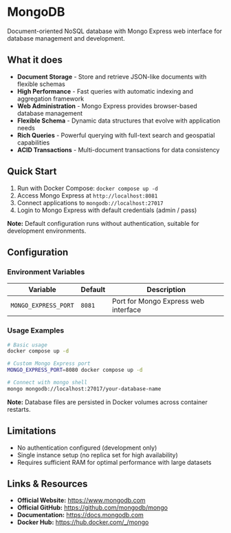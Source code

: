 # MongoDB

Document-oriented NoSQL database with Mongo Express web interface for database management and development.

## What it does

- **Document Storage** - Store and retrieve JSON-like documents with flexible schemas
- **High Performance** - Fast queries with automatic indexing and aggregation framework
- **Web Administration** - Mongo Express provides browser-based database management
- **Flexible Schema** - Dynamic data structures that evolve with application needs
- **Rich Queries** - Powerful querying with full-text search and geospatial capabilities
- **ACID Transactions** - Multi-document transactions for data consistency

## Quick Start

1. Run with Docker Compose: `docker compose up -d`
2. Access Mongo Express at `http://localhost:8081`
3. Connect applications to `mongodb://localhost:27017`
4. Login to Mongo Express with default credentials (admin / pass)

**Note:** Default configuration runs without authentication, suitable for development environments.

## Configuration

### Environment Variables

| Variable | Default | Description |
|----|---|----|
| `MONGO_EXPRESS_PORT` | `8081` | Port for Mongo Express web interface |

### Usage Examples

```bash
# Basic usage
docker compose up -d

# Custom Mongo Express port
MONGO_EXPRESS_PORT=8080 docker compose up -d

# Connect with mongo shell
mongo mongodb://localhost:27017/your-database-name
```

**Note:** Database files are persisted in Docker volumes across container restarts.

## Limitations

- No authentication configured (development only)
- Single instance setup (no replica set for high availability)
- Requires sufficient RAM for optimal performance with large datasets

## Links & Resources

- **Official Website:** <https://www.mongodb.com>
- **Official GitHub:** <https://github.com/mongodb/mongo>
- **Documentation:** <https://docs.mongodb.com>
- **Docker Hub:** <https://hub.docker.com/_/mongo>
